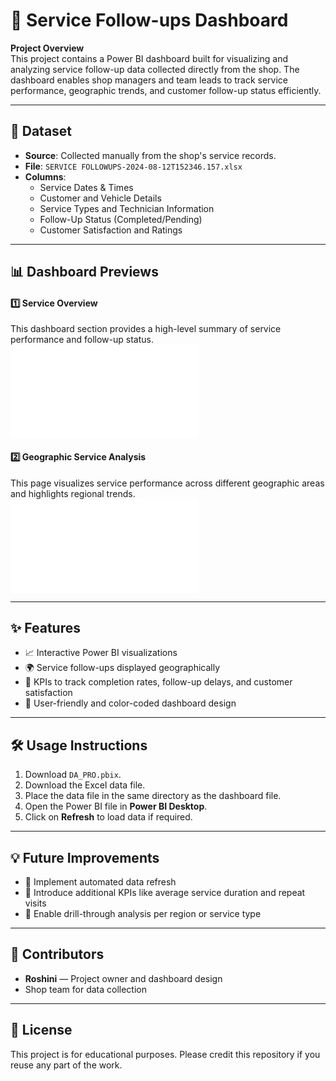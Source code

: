 # 🧰 Service Follow-ups Dashboard

**Project Overview**  
This project contains a Power BI dashboard built for visualizing and analyzing service follow-up data collected directly from the shop. The dashboard enables shop managers and team leads to track service performance, geographic trends, and customer follow-up status efficiently.

---

## 📝 Dataset
- **Source**: Collected manually from the shop's service records.
- **File**: `SERVICE FOLLOWUPS-2024-08-12T152346.157.xlsx`
- **Columns**:
  - Service Dates & Times
  - Customer and Vehicle Details
  - Service Types and Technician Information
  - Follow-Up Status (Completed/Pending)
  - Customer Satisfaction and Ratings

---

## 📊 Dashboard Previews

#### 1️⃣ Service Overview
This dashboard section provides a high-level summary of service performance and follow-up status.  
![Service Overview](DAshboard1.pdf)

#### 2️⃣ Geographic Service Analysis
This page visualizes service performance across different geographic areas and highlights regional trends.  
![Geographic Service Analysis](dashboard2.pdf)

---

## ✨ Features
- 📈 Interactive Power BI visualizations
- 🌍 Service follow-ups displayed geographically
- 🎯 KPIs to track completion rates, follow-up delays, and customer satisfaction
- 🎨 User-friendly and color-coded dashboard design

---

## 🛠️ Usage Instructions
1. Download `DA_PRO.pbix`.
2. Download the Excel data file.
3. Place the data file in the same directory as the dashboard file.
4. Open the Power BI file in **Power BI Desktop**.
5. Click on **Refresh** to load data if required.

---

## 💡 Future Improvements
- 🔄 Implement automated data refresh
- 🧮 Introduce additional KPIs like average service duration and repeat visits
- 📂 Enable drill-through analysis per region or service type

---

## 🤝 Contributors
- **Roshini** — Project owner and dashboard design
- Shop team for data collection

---

## 📜 License
This project is for educational purposes. Please credit this repository if you reuse any part of the work.
